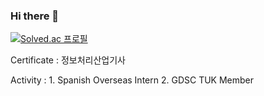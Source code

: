 ### Hi there 👋

[![Solved.ac 프로필](http://mazassumnida.wtf/api/v2/generate_badge?boj=jk9829249)](https://solved.ac/jk9829249)

Certificate
: 정보처리산업기사

Activity
: 1. Spanish Overseas Intern
  2. GDSC TUK Member
